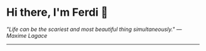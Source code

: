<h1>Hi there, I'm Ferdi 👋</h1>

<p><em>
  "Life can be the scariest and most beautiful thing simultaneously." — Maxime Lagace
</em></p>

---
